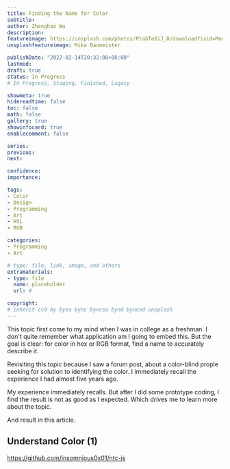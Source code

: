 ```yaml
---
title: Finding the Name for Color
subtitle: 
author: Zhenghao Wu
description: 
featureimage: https://unsplash.com/photos/PtabTe6iJ_8/download?ixid=MnwxMjA3fDB8MXxzZWFyY2h8M3x8cGFudG9uZXxlbnwwfHx8fDE2NDQ4NDIwMDU&force=true&w=2400
unsplashfeatureimage: Mika Baumeister

publishDate: "2022-02-14T20:32:08+08:00"
lastmod: 
draft: true
status: In Progress
# In Progress, Staging, Finished, Lagacy

showmeta: true
hidereadtime: false
toc: false
math: false
gallery: true
showinfocard: true
enablecomment: false

series:
previous:
next:

confidence: 
importance: 

tags:
- Color
- Design
- Programming
- Art
- HSL
- RGB

categories:
- Programming
- Art

# type: file, link, image, and others
extramaterials:
- type: file
  name: placeholder
  url: #

copyright: 
# inherit cc0 by bysa bync byncsa bynd byncnd unsplash
---
```


This topic first come to my mind when I was in college as a freshman. I don't quite remember what application am I going to embed this. But the goal is clear: for color in hex or RGB format, find a name to accurately describe it.

Revisiting this topic because I saw a forum post, about a color-blind prople seeking for solution to identifying the color. I immediately recall the experience I had almost five years ago.

My experience immediately recalls. But after I did some prototype coding, I find the result is not as good as I expected. Which drives me to learn more about the topic.

And result in this article.

## Understand Color (1)

https://github.com/insomnious0x01/ntc-js